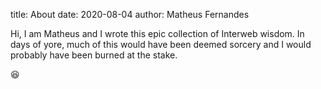 title: About
date: 2020-08-04
author: Matheus Fernandes


Hi, I am Matheus and I wrote this epic collection of Interweb
wisdom. In days of yore, much of this would have been deemed sorcery
and I would probably have been burned at the stake.

😆

